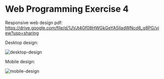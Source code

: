 # Web Programming Exercise 4
Responsive web design pdf: 
https://drive.google.com/file/d/1JVJt4Gf08HWGkGeYA5IladWNcd6_g8PG/view?usp=sharing

Desktop design: 

![desktop-design](https://github.com/user-attachments/assets/a97166e4-1db8-4aee-a6c3-eeea71a127da)

Mobile design:  

![mobile-design](https://github.com/user-attachments/assets/4185daba-4680-49ec-a451-bd9331ab4801)
